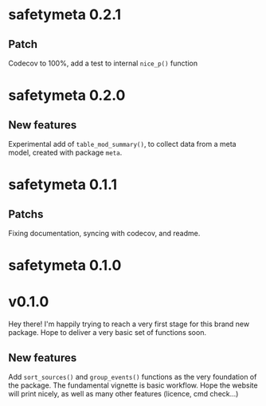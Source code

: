 # safetymeta 0.2.1

## Patch

Codecov to 100%, add a test to internal `nice_p()` function

# safetymeta 0.2.0

## New features

Experimental add of `table_mod_summary()`, to collect data from a meta model,
created with package `meta`.

# safetymeta 0.1.1

## Patchs

Fixing documentation, syncing with codecov, and readme.

# safetymeta 0.1.0

# v0.1.0

Hey there! I'm happily trying to reach a very first stage for this 
brand new package. Hope to deliver a very basic set of functions soon.

## New features

Add `sort_sources()` and `group_events()` functions as the very foundation of the
package. The fundamental vignette is basic workflow.
Hope the website will print nicely, as well as many other features (licence, cmd
check...)
